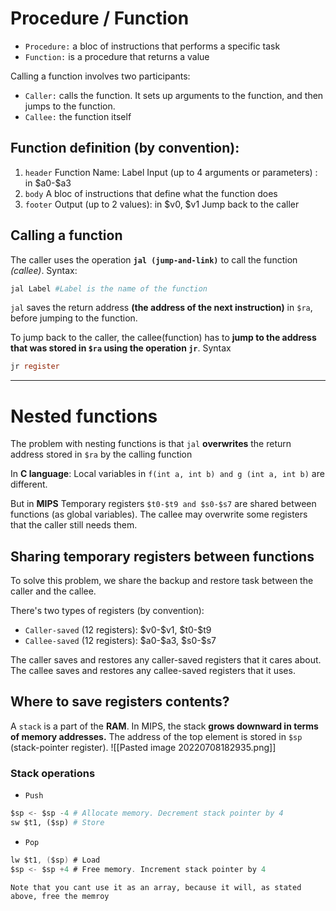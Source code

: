 # Procedure / Function
- `Procedure:` a bloc of instructions that performs a specific task
- `Function:` is a procedure that returns a value

Calling a function involves two participants:
- `Caller:` calls the function. It sets up arguments to the function, and then jumps to the function.
- `Callee:` the function itself

## Function definition (by convention):
1. `header`
	Function Name: Label
	Input (up to 4 arguments or parameters) : in \$a0-\$a3
2. `body`
	A bloc of instructions that define what the function does
3. `footer`
	Output (up to 2 values): in $v0, $v1
	Jump back to the caller

## Calling a function
The caller uses the operation **`jal (jump-and-link)`** to call the function *(callee)*.
Syntax:
```py
jal Label #Label is the name of the function
```
`jal` saves the return address **(the address of the next instruction)** in `$ra`, before jumping to the function.

To jump back to the caller, the callee(function) has to **jump to the address that was stored in `$ra` using the operation `jr`**.
Syntax
```c
jr register
```

--- 
# Nested functions
The problem with nesting functions is that `jal` **overwrites** the return address stored in `$ra` by the calling function

In **C language**: Local variables in `f(int a, int b) and g (int a, int b)` are different. 

But in **MIPS** Temporary registers `$t0-$t9 and $s0-$s7` are shared between functions (as global variables). The callee may overwrite some registers that the caller still needs them.

## Sharing temporary registers between functions
To solve this problem, we share the backup and restore task between the caller and the callee.

There's two types of registers (by convention):
- `Caller-saved` (12 registers): \$v0-\$v1, \$t0-\$t9
- `Callee-saved` (12 registers): \$a0-\$a3, \$s0-\$s7

The caller saves and restores any caller-saved registers that it cares about.
The callee saves and restores any callee-saved registers that it uses.

## Where to save registers contents?
A `stack` is a part of the **RAM**. In MIPS, the stack **grows downward in terms of memory addresses.**
The address of the top element is stored in `$sp` (stack-pointer register).
![[Pasted image 20220708182935.png]]

### Stack operations
- `Push`
```py
$sp <- $sp -4 # Allocate memory. Decrement stack pointer by 4
sw $t1, ($sp) # Store
```

- `Pop`
```c
lw $t1, ($sp) # Load
$sp <- $sp +4 # Free memory. Increment stack pointer by 4
```

`Note that you cant use it as an array, because it will, as stated above, free the memroy`
